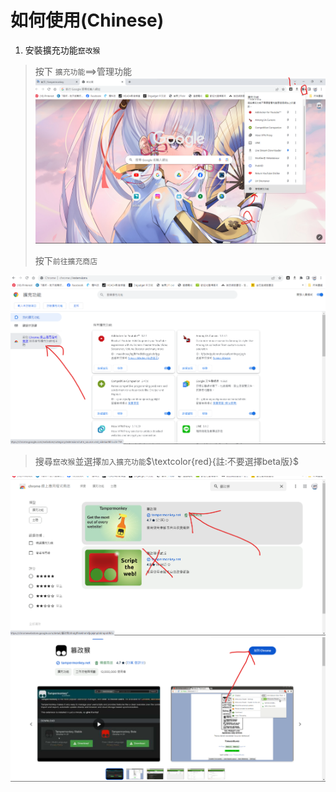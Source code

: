 # 如何使用(Chinese)

1. 安裝擴充功能`竄改猴`

 > 按下 `擴充功能`==>管理功能
![](https://github.com/archie0732/jstool/blob/main/skipAD/image/%E8%9E%A2%E5%B9%95%E6%93%B7%E5%8F%96%E7%95%AB%E9%9D%A2%202023-12-03%20124515.png)  
>    
>按下`前往擴充商店`    
>     
>      
![](https://github.com/archie0732/jstool/blob/main/skipAD/image/%E8%9E%A2%E5%B9%95%E6%93%B7%E5%8F%96%E7%95%AB%E9%9D%A2%202023-12-03%20124557.png)  

>搜尋`竄改猴`並選擇`加入擴充功能`$`\textcolor{red}{註:不要選擇beta版}`$    
>
>    
![](https://github.com/archie0732/jstool/blob/main/skipAD/image/%E8%9E%A2%E5%B9%95%E6%93%B7%E5%8F%96%E7%95%AB%E9%9D%A2%202023-12-03%20124703.png)  
![](https://github.com/archie0732/jstool/blob/main/skipAD/image/%E8%9E%A2%E5%B9%95%E6%93%B7%E5%8F%96%E7%95%AB%E9%9D%A2%202023-12-03%20124734.png)
